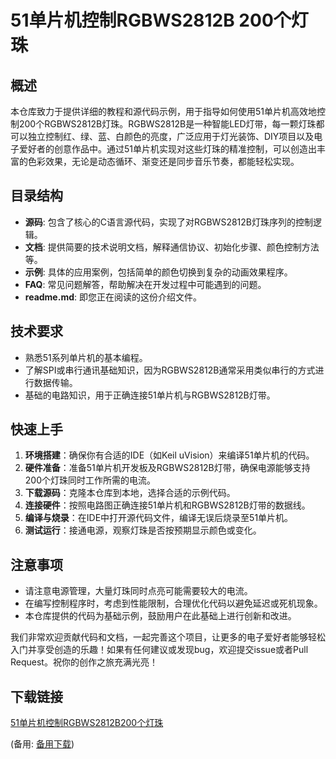# 51单片机控制RGBWS2812B 200个灯珠

## 概述

本仓库致力于提供详细的教程和源代码示例，用于指导如何使用51单片机高效地控制200个RGBWS2812B灯珠。RGBWS2812B是一种智能LED灯带，每一颗灯珠都可以独立控制红、绿、蓝、白颜色的亮度，广泛应用于灯光装饰、DIY项目以及电子爱好者的创意作品中。通过51单片机实现对这些灯珠的精准控制，可以创造出丰富的色彩效果，无论是动态循环、渐变还是同步音乐节奏，都能轻松实现。

## 目录结构

- **源码**: 包含了核心的C语言源代码，实现了对RGBWS2812B灯珠序列的控制逻辑。
- **文档**: 提供简要的技术说明文档，解释通信协议、初始化步骤、颜色控制方法等。
- **示例**: 具体的应用案例，包括简单的颜色切换到复杂的动画效果程序。
- **FAQ**: 常见问题解答，帮助解决在开发过程中可能遇到的问题。
- **readme.md**: 即您正在阅读的这份介绍文件。

## 技术要求

- 熟悉51系列单片机的基本编程。
- 了解SPI或串行通讯基础知识，因为RGBWS2812B通常采用类似串行的方式进行数据传输。
- 基础的电路知识，用于正确连接51单片机与RGBWS2812B灯带。

## 快速上手

1. **环境搭建**：确保你有合适的IDE（如Keil uVision）来编译51单片机的代码。
2. **硬件准备**：准备51单片机开发板及RGBWS2812B灯带，确保电源能够支持200个灯珠同时工作所需的电流。
3. **下载源码**：克隆本仓库到本地，选择合适的示例代码。
4. **连接硬件**：按照电路图正确连接51单片机和RGBWS2812B灯带的数据线。
5. **编译与烧录**：在IDE中打开源代码文件，编译无误后烧录至51单片机。
6. **测试运行**：接通电源，观察灯珠是否按预期显示颜色或变化。

## 注意事项

- 请注意电源管理，大量灯珠同时点亮可能需要较大的电流。
- 在编写控制程序时，考虑到性能限制，合理优化代码以避免延迟或死机现象。
- 本仓库提供的代码为基础示例，鼓励用户在此基础上进行创新和改进。

我们非常欢迎贡献代码和文档，一起完善这个项目，让更多的电子爱好者能够轻松入门并享受创造的乐趣！如果有任何建议或发现bug，欢迎提交issue或者Pull Request。祝你的创作之旅充满光亮！

## 下载链接
[51单片机控制RGBWS2812B200个灯珠](https://pan.quark.cn/s/81656175d0dd) 

(备用: [备用下载](https://pan.baidu.com/s/1xKdaEjWvBbBvi2Wu47BUjA?pwd=1234))
